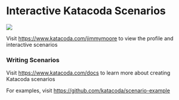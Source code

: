 # Interactive Katacoda Scenarios

[![](http://shields.katacoda.com/katacoda/jimmymoore/count.svg)](https://www.katacoda.com/jimmymoore "Get your profile on Katacoda.com")

Visit https://www.katacoda.com/jimmymoore to view the profile and interactive scenarios

### Writing Scenarios
Visit https://www.katacoda.com/docs to learn more about creating Katacoda scenarios

For examples, visit https://github.com/katacoda/scenario-example
